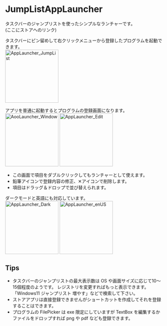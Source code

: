 # JumpListAppLauncher

タスクバーのジャンプリストを使ったシンプルなランチャーです。  
(ここにストアへのリンク)



タスクバーにピン留めして右クリックメニューから登録したプログラムを起動できます。  
<img width="170" alt="AppLauncher_JumpList" src="https://github.com/user-attachments/assets/910fcc0e-62ad-4bf8-858c-49f6ca8c2292" /><br/>

アプリを普通に起動するとプログラムの登録画面になります。  
<img width="170" alt="AooLauncher_Window" src="https://github.com/user-attachments/assets/e24c3964-7f61-4b9d-ae49-1e363314f5d5" />
<img width="170" alt="AppLauncher_Edit" src="https://github.com/user-attachments/assets/42c2d17d-e7a3-439d-901e-fdba0b5feab0" /><br/>
- この画面で項目をダブルクリックしてもランチャーとして使えます。  
- 鉛筆アイコンで登録内容の修正、✕アイコンで削除します。  
- 項目はドラッグ＆ドロップで並び替えられます。


ダークモードと英語にも対応しています。  
<img width="170" alt="AppLauncher_Dark" src="https://github.com/user-attachments/assets/36482b5c-f7a1-42d0-b54f-ce98504972c9" />
<img width="170" alt="AppLauncher_enUS" src="https://github.com/user-attachments/assets/fc9932f7-318e-49f7-81a4-815a1347027f" />

## Tips
- タスクバーのジャンプリストの最大表示数は OS や画面サイズに応じて10～15個程度のようです。
レジストリを変更すればもっと表示できます。「Windows11 ジャンプリスト 増やす」などで検索して下さい。
- ストアアプリは直接登録できませんがショートカットを作成してそれを登録することはできます。
- プログラムの FilePicker は exe 限定にしていますが TextBox を編集するかファイルをドロップすれば png や pdf なども登録できます。
